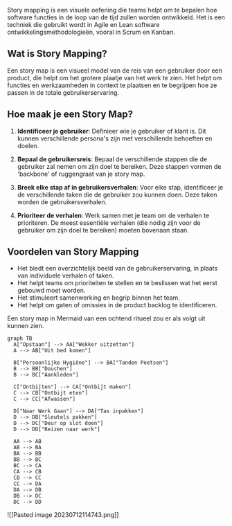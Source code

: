 Story mapping is een visuele oefening die teams helpt om te bepalen hoe software functies in de loop van de tijd zullen worden ontwikkeld. Het is een techniek die gebruikt wordt in Agile en Lean software ontwikkelingsmethodologieën, vooral in Scrum en Kanban.

## Wat is Story Mapping?

Een story map is een visueel model van de reis van een gebruiker door een product, die helpt om het grotere plaatje van het werk te zien. Het helpt om functies en werkzaamheden in context te plaatsen en te begrijpen hoe ze passen in de totale gebruikerservaring.

## Hoe maak je een Story Map?

1. **Identificeer je gebruiker**: Definieer wie je gebruiker of klant is. Dit kunnen verschillende persona's zijn met verschillende behoeften en doelen.

2. **Bepaal de gebruikersreis**: Bepaal de verschillende stappen die de gebruiker zal nemen om zijn doel te bereiken. Deze stappen vormen de 'backbone' of ruggengraat van je story map.

3. **Breek elke stap af in gebruikersverhalen**: Voor elke stap, identificeer je de verschillende taken die de gebruiker zou kunnen doen. Deze taken worden de gebruikersverhalen.

4. **Prioriteer de verhalen**: Werk samen met je team om de verhalen te prioriteren. De meest essentiële verhalen (die nodig zijn voor de gebruiker om zijn doel te bereiken) moeten bovenaan staan.

## Voordelen van Story Mapping

- Het biedt een overzichtelijk beeld van de gebruikerservaring, in plaats van individuele verhalen of taken.
- Het helpt teams om prioriteiten te stellen en te beslissen wat het eerst gebouwd moet worden.
- Het stimuleert samenwerking en begrip binnen het team.
- Het helpt om gaten of omissies in de product backlog te identificeren.


Een story map in Mermaid van een ochtend ritueel zou er als volgt uit kunnen zien. 

```mermaid
graph TB
  A["Opstaan"] --> AA["Wekker uitzetten"]
  A --> AB["Uit bed komen"]

  B["Persoonlijke Hygiëne"] --> BA["Tanden Poetsen"]
  B --> BB["Douchen"]
  B --> BC["Aankleden"]

  C["Ontbijten"] --> CA["Ontbijt maken"]
  C --> CB["Ontbijt eten"]
  C --> CC["Afwassen"]

  D["Naar Werk Gaan"] --> DA["Tas inpakken"]
  D --> DB["Sleutels pakken"]
  D --> DC["Deur op slot doen"]
  D --> DD["Reizen naar werk"]

  AA --> AB
  AB --> BA
  BA --> BB
  BB --> BC
  BC --> CA
  CA --> CB
  CB --> CC
  CC --> DA
  DA --> DB
  DB --> DC
  DC --> DD

```
![[Pasted image 20230712114743.png]]